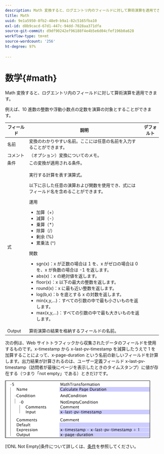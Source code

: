 ```yaml
---
description: Math 変換すると、ログエントリ内のフィールドに対して算術演算を適用できます。
title: Math
uuid: 9e1a5950-8fb2-48e9-b9a1-82c5165fba10
exl-id: d8b9cacd-67d1-447c-94dd-7028aa371dfa
source-git-commit: d9df90242ef96188f4e4b5e6d04cfef196b0a628
workflow-type: tm+mt
source-wordcount: '256'
ht-degree: 97%

---
```


# 数学{#math}

Math 変換すると、ログエントリ内のフィールドに対して算術演算を適用できます。

例えば、10 進数の整数や浮動小数点の定数を演算の対象とすることができます。

<table id="table_FDF3DDF1960E43E391A67C9DC2A0E302"> 
 <thead> 
  <tr> 
   <th colname="col1" class="entry"> フィールド </th> 
   <th colname="col2" class="entry"> 説明 </th> 
   <th colname="col3" class="entry"> デフォルト </th> 
  </tr> 
 </thead>
 <tbody> 
  <tr> 
   <td colname="col1"> 名前 </td> 
   <td colname="col2"> 変換のわかりやすい名前。ここには任意の名前を入力することができます。 </td> 
   <td colname="col3"></td> 
  </tr> 
  <tr> 
   <td colname="col1"> コメント </td> 
   <td colname="col2"> （オプション）変換についてのメモ。 </td> 
   <td colname="col3"></td> 
  </tr> 
  <tr> 
   <td colname="col1"> 条件 </td> 
   <td colname="col2"> この変換が適用される条件。 </td> 
   <td colname="col3"></td> 
  </tr> 
  <tr> 
   <td colname="col1"> 式 </td> 
   <td colname="col2"> <p>実行する計算を表す演算式。 </p> <p> 以下に示した任意の演算および関数を使用でき、式にはフィールド名を含めることができます。 </p> <p> 運用 
     <ul id="ul_DB5915FADA0A41A3B11F1F48615F40A9">
      <li id="li_CA9EA97243F04760A81313C17EE057B3"> 加算（+） </li>
      <li id="li_908A272EBA2340098C20F22AA8D9ED26"> 減算（-） </li>
      <li id="li_C62257FF3AAB436D9148BBEA441621D7"> 乗算（*） </li>
      <li id="li_B5A9EAB3E49D4CB9A297172199F23542"> 除算（/） </li>
      <li id="li_D2D2B51DB2C8412A9B6F9D5F3CC03F8A"> 剰余 (%) </li>
      <li id="li_07E7E368FFD2437A852B785E159848E5"> 累乗法 (^) </li>
     </ul></p> <p>関数 
     <ul id="ul_E335AE8D684340AA998C4A2633FFDEE1">
      <li id="li_E036FF0B5DF244DDBFEDA9BFEDC62251"> sgn(x)：x が正数の場合は 1 を、x がゼロの場合は 0 を、x が負数の場合は -1 を返します。 </li>
      <li id="li_90CD8899DDC14778A95930C2768C82BC"> abs(x)：x の絶対値を返します。 </li>
      <li id="li_F4AF23F343F74BD88B7166B1C2BB065E"> floor(x)：x 以下の最大の整数を返します。 </li>
      <li id="li_A31379A3659240C3A629BFAF19A6DDF1"> round(x)：x に最も近い整数を返します。 </li>
      <li id="li_9C0A0F3A4A304026B543F2A64B98B922"> log(b,x)：b を底とする x の対数を返します。 </li>
      <li id="li_124D62C2CA5A42CBBCC5DB18FAA8920E"> min(x,y,...)：すべての引数の中で最も小さいものを返します。 </li>
      <li id="li_3B7B9FC1C0BF4E7688F9F49130B97B7F"> max(x,y,...)：すべての引数の中で最も大きいものを返します。 </li>
     </ul></p> </td> 
   <td colname="col3"></td> 
  </tr> 
  <tr> 
   <td colname="col1"> Output </td> 
   <td colname="col2"> 算術演算の結果を格納するフィールドの名前。 </td> 
   <td colname="col3"></td> 
  </tr> 
 </tbody> 
</table>

次の例は、Web サイトトラフィックから収集されたデータのフィールドを使用するものです。x-timestamp から x-last-pv-timestamp を減算したうえで 1 を加算することによって、x-page-duration という名前の新しいフィールドを計算します。出力結果が計算されるのは、ユーザー定義フィールド x-last-pv-timestamp（訪問者が最後にページを表示したときのタイムスタンプ）に値が存在する（つまり「not empty」である）ときだけです。

![](assets/cfg_TransformationType_Math.png)

[!DNL Not Empty]条件について詳しくは、[条件](../../../../../home/c-dataset-const-proc/c-conditions/c-abt-cond.md)を参照してください。
